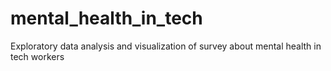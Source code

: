 # mental_health_in_tech
Exploratory data analysis and visualization of survey about mental health in tech workers
